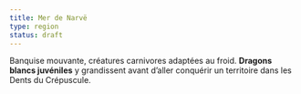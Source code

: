 ```yaml
---
title: Mer de Narvë
type: region
status: draft
---
```


Banquise mouvante, créatures carnivores adaptées au froid.
**Dragons blancs juvéniles** y grandissent avant d’aller conquérir un territoire dans les Dents du Crépuscule.
